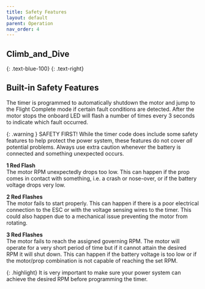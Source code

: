 ```yaml
---
title: Safety Features
layout: default
parent: Operation
nav_order: 4
---
```


## **Climb_and_Dive** ##
{: .text-blue-100}
{: .text-right}

## Built-in Safety Features ##

The timer is programmed to automatically shutdown the motor and jump to the Flight Complete mode if certain fault conditions are detected.  After the motor stops the onboard LED will flash a number of times every 3 seconds to indicate which fault occurred.

{: .warning }
SAFETY FIRST!  While the timer code does include some safety features to help protect the power system, these features do not cover *all* potential problems.  Always use extra caution whenever the battery is connected and something unexpected occurs.

**1 Red Flash**<br>
The motor RPM unexpectedly drops too low.  This can happen if the prop comes in contact with something, i.e. a crash or nose-over, or if the battery voltage drops very low.

**2 Red Flashes**<br>
The motor fails to start properly.  This can happen if there is a poor electrical connection to the ESC or with the voltage sensing wires to the timer.  This could also happen due to a mechanical issue preventing the motor from rotating.

**3 Red Flashes**<br>
The motor fails to reach the assigned governing RPM.  The motor will operate for a very short period of time but if it cannot attain the desired RPM it will shut down.  This can happen if the battery voltage is too low or if the motor/prop combination is not capable of reaching the set RPM.

{: .highlight}
It is very important to make sure your power system can achieve the desired RPM before programming the timer.
